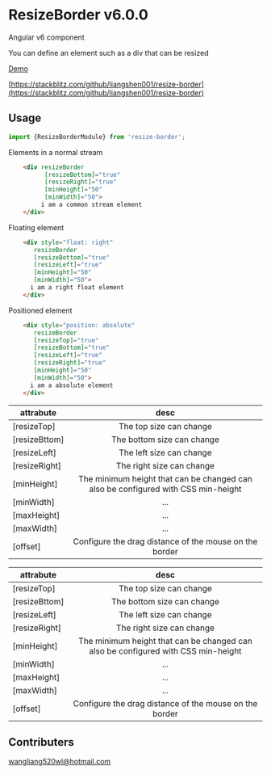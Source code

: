 # ResizeBorder v6.0.0

Angular v6 component

You can define an element such as a div that can be resized


[Demo](https://liangshen001.github.io/resize-border/)

[https://stackblitz.com/github/liangshen001/resize-border](https://stackblitz.com/github/liangshen001/resize-border)

## Usage

```typescript
import {ResizeBorderModule} from 'resize-border';
```

Elements in a normal stream

```html
    <div resizeBorder
          [resizeBottom]="true"
          [resizeRight]="true"
          [minHeight]="50"
          [minWidth]="50">
         i am a common stream element
    </div>
 ```
 
 Floating element

```html
    <div style="float: right"
       resizeBorder
       [resizeBottom]="true"
       [resizeLeft]="true"
       [minHeight]="50"
       [minWidth]="50">
      i am a right float element
    </div>
```

Positioned element

```html
    <div style="position: absolute"
       resizeBorder
       [resizeTop]="true"
       [resizeBottom]="true"
       [resizeLeft]="true"
       [resizeRight]="true"
       [minHeight]="50"
       [minWidth]="50">
      i am a absolute element
    </div>
```
| attrabute     | desc    |
| -------       | :------:   |
| [resizeTop]   | The top size can change      |
| [resizeBttom] | The bottom size can change      |
| [resizeLeft]  | The left size can change      |
| [resizeRight] | The right size can change      |
| [minHeight]   | The minimum height that can be changed can also be configured with CSS min-height      |
| [minWidth]    | ...      |
| [maxHeight]   | ...      |
| [maxWidth]    | ...      |
| [offset]      | Configure the drag distance of the mouse on the border|

| attrabute     | desc    |
| -------       | :------:   |
| [resizeTop]   | The top size can change      |
| [resizeBttom] | The bottom size can change      |
| [resizeLeft]  | The left size can change      |
| [resizeRight] | The right size can change      |
| [minHeight]   | The minimum height that can be changed can also be configured with CSS min-height      |
| [minWidth]    | ...      |
| [maxHeight]   | ...      |
| [maxWidth]    | ...      |
| [offset]      | Configure the drag distance of the mouse on the border|

## Contributers


wangliang520wl@hotmail.com

